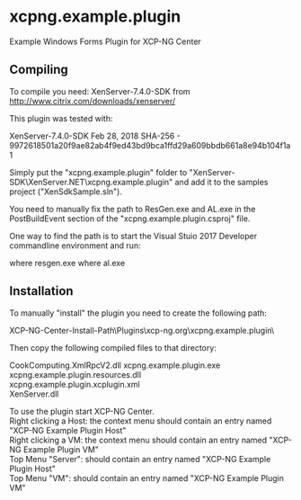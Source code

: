 # xcpng.example.plugin
Example Windows Forms Plugin for XCP-NG Center

## Compiling

To compile you need: XenServer-7.4.0-SDK from http://www.citrix.com/downloads/xenserver/

This plugin was tested with:

XenServer-7.4.0-SDK
Feb 28, 2018
SHA-256 - 9972618501a20f9ae82ab4f9ed43bd9bca1ffd29a609bbdb661a8e94b104f1a1

Simply put the "xcpng.example.plugin" folder to "XenServer-SDK\XenServer.NET\xcpng.example.plugin" and add it to the samples project ("XenSdkSample.sln").

You need to manually fix the path to ResGen.exe and AL.exe in the PostBuildEvent section of the "xcpng.example.plugin.csproj" file.

One way to find the path is to start the Visual Stuio 2017 Developer commandline environment and run:

where resgen.exe
where al.exe


## Installation

To manually "install" the plugin you need to create the following path:

XCP-NG-Center-Install-Path\Plugins\xcp-ng.org\xcpng.example.plugin\

Then copy the following compiled files to that directory:

CookComputing.XmlRpcV2.dll
xcpng.example.plugin.exe  
xcpng.example.plugin.resources.dll  
xcpng.example.plugin.xcplugin.xml  
XenServer.dll  

To use the plugin start XCP-NG Center.  
Right clicking a Host: the context menu should contain an entry named "XCP-NG Example Plugin Host"  
Right clicking a VM: the context menu should contain an entry named "XCP-NG Example Plugin VM"  
Top Menu "Server": should contain an entry named "XCP-NG Example Plugin Host"  
Top Menu "VM": should contain an entry named "XCP-NG Example Plugin VM"  
